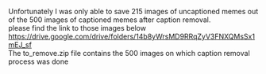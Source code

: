 Unfortunately I was only able to save 215 images of uncaptioned memes out of the 500 images of captioned memes after caption removal.<br>
please find the link to those images below<br>
https://drive.google.com/drive/folders/14b8yWrsMD9RRqZyV3FNXQMsSx1mEJ_sf <br>
The to_remove.zip file contains the 500 images on which caption removal process was done
